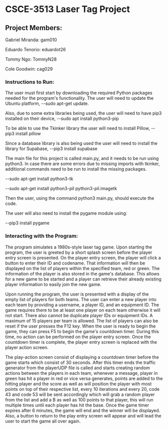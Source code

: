 # CSCE-3513 Laser Tag Project
## Project Members:
Gabriel Miranda: gam010

Eduardo Tenorio: eduardot26

Tommy Ngo: TommyN28

Cole Goodwin: cag029
### Instructions to Run:

The user must first start by downloading the required Python packages needed for the program's functionality. 
The user will need to update the Ubuntu platform, 
--sudo apt-get update. 

Also, due to some extra libraries being used, the user will need to have pip3 installed on their device, 
--sudo apt install python3-pip

To be able to use the Tkinker library the user will need to install Pillow,
--pip3 install pillow

Since a database library is also being used the user will need to install the library for Supabase,
--pip3 install supabase

The main file for this project is called main.py, and it needs to be run using python3. In case there are some errors due to missing imports with tkinker, additional commands need to be run to install the missing packages.

--sudo apt-get install python3-tk

--sudo apt-get install python3-pil python3-pil.imagetk

Then the user, using the command python3 main.py, should execute the code.

The user will also need to install the pygame module using:

--pip3 install pygame

### Interacting with the Program:

The program simulates a 1980s-style laser tag game. Upon starting the program, the user is greeted by a short splash screen before the player entry screen is presented. On the player entry screen, the player will click a button to enter their ID and codename. 
That information will then be displayed on the list of players within the specified team, red or green. The information of the player is also stored in the game's database. This allows for a new game to be started and a player can retrieve their already existing player information to easily join the new game.

Upon running the program, the user is presented with a display of the empty list of players for both teams. The user can enter a new player into each team by providing a username, a player ID, and an equipment ID. The game requires there to be at least one player on each team otherwise it will not start. There also cannot be duplicate player IDs or equipment IDs. A maximum of 15 players per team is allowed. The list of players can also be reset if the user presses the F12 key. When the user is ready to begin the game, they can press F5 to begin the game's countdown timer. During this time, no action can be performed on the player entry screen. Once the countdown timer is complete, the player entry screen is replaced with the player action screen.

The play-action screen consist of displaying a countdown timer before the game starts which consist of 30 seconds. After this timer ends the traffic generator from the playerUDP file is called and starts creating random actions between the players in each team, whenever a message, player in green has hit a player in red or vice versa generates, points are added to the hitting player and the score as well as will position the player with most points on top of their respective list, every 10 iterations and every 20, code 43 and code 53 will be sent accordingly which will grab a random player from the list and add a B as well as 100 points to that player, this will run multiple times until each player has hit the base. Once the game timer expires after 6 minutes, the game will end and the winner will be displayed. Also, a button to return to the play entry screen will appear and will lead the user to start the game all over again.

